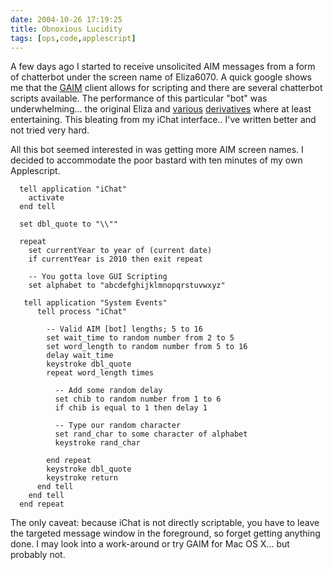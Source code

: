 ```yaml
---
date: 2004-10-26 17:19:25
title: Obnoxious Lucidity
tags: [ops,code,applescript]
---
```


A few days ago I started to receive unsolicited AIM messages from a form of chatterbot under the screen name of Eliza6070.  A quick google shows me that the [GAIM](https://en.wikipedia.org/wiki/Pidgin_(software)) client allows for scripting and there are several chatterbot scripts available.  The performance of this particular "bot" was underwhelming... the original Eliza and [various](http://www-ai.ijs.si/eliza/eliza.html) [derivatives](http://www.manifestation.com/neurotoys/eliza.php3) where at least entertaining.  This bleating from my iChat interface..  I've written better and not tried very hard.

All this bot seemed interested in was getting more AIM screen names. I decided to accommodate the poor bastard with ten minutes of my own Applescript.

```applescript
  tell application "iChat"
    activate
  end tell

  set dbl_quote to "\\""

  repeat
    set currentYear to year of (current date)
    if currentYear is 2010 then exit repeat

    -- You gotta love GUI Scripting
    set alphabet to "abcdefghijklmnopqrstuvwxyz"

   tell application "System Events"
      tell process "iChat"

        -- Valid AIM [bot] lengths; 5 to 16
        set wait_time to random number from 2 to 5
        set word_length to random number from 5 to 16
        delay wait_time
        keystroke dbl_quote
        repeat word_length times

          -- Add some random delay
          set chib to random number from 1 to 6
          if chib is equal to 1 then delay 1

          -- Type our random character
          set rand_char to some character of alphabet
          keystroke rand_char

        end repeat
        keystroke dbl_quote
        keystroke return
      end tell
    end tell
  end repeat
```

The only caveat: because iChat is not directly scriptable, you have to leave the targeted message window in the foreground, so forget getting anything done.  I may look into a work-around or try GAIM for Mac OS X... but probably not.
